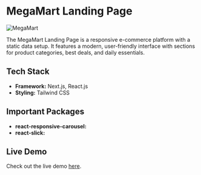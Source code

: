# MegaMart Landing Page

![MegaMart](https://akash05-portfolio.netlify.app/_next/image?url=%2F_next%2Fstatic%2Fmedia%2Fmegamart.071fac32.png&w=2048&q=75)


The MegaMart Landing Page is a responsive e-commerce platform with a static data setup. It features a modern, user-friendly interface with sections for product categories, best deals, and daily essentials.

## Tech Stack

- **Framework:** Next.js, React.js
- **Styling:** Tailwind CSS

## Important Packages

- **react-responsive-carousel:** 
- **react-slick:** 

## Live Demo

Check out the live demo [here](https://megamart-landing-page.netlify.app/).

